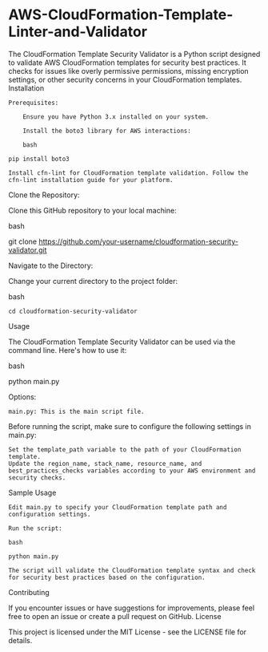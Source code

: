 # AWS-CloudFormation-Template-Linter-and-Validator

The CloudFormation Template Security Validator is a Python script designed to validate AWS CloudFormation templates for security best practices. It checks for issues like overly permissive permissions, missing encryption settings, or other security concerns in your CloudFormation templates.
Installation

    Prerequisites:

        Ensure you have Python 3.x installed on your system.

        Install the boto3 library for AWS interactions:

        bash

    pip install boto3

    Install cfn-lint for CloudFormation template validation. Follow the cfn-lint installation guide for your platform.

Clone the Repository:

Clone this GitHub repository to your local machine:

bash

git clone https://github.com/your-username/cloudformation-security-validator.git

Navigate to the Directory:

Change your current directory to the project folder:

bash

    cd cloudformation-security-validator

Usage

The CloudFormation Template Security Validator can be used via the command line. Here's how to use it:

bash

python main.py

Options:

    main.py: This is the main script file.

Before running the script, make sure to configure the following settings in main.py:

    Set the template_path variable to the path of your CloudFormation template.
    Update the region_name, stack_name, resource_name, and best_practices_checks variables according to your AWS environment and security checks.

Sample Usage

    Edit main.py to specify your CloudFormation template path and configuration settings.

    Run the script:

    bash

    python main.py

    The script will validate the CloudFormation template syntax and check for security best practices based on the configuration.

Contributing

If you encounter issues or have suggestions for improvements, please feel free to open an issue or create a pull request on GitHub.
License

This project is licensed under the MIT License - see the LICENSE file for details.
